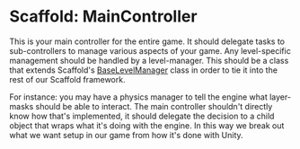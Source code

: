# Scaffold: MainController #

This is your main controller for the entire game. It should delegate tasks to sub-controllers to manage various aspects of your game. Any level-specific management should be handled by a level-manager. This should be a class that extends Scaffold's [BaseLevelManager](/level_controllers.md)  class in order to tie it into the rest of our Scaffold framework. 

For instance: you may have a physics manager to tell the engine what layer-masks should be able to interact. The main controller shouldn't directly know how that's implemented, it should delegate the decision to a child object that wraps what it's doing with the engine. In this way we break out what we want setup in our game from how it's done with Unity. 
